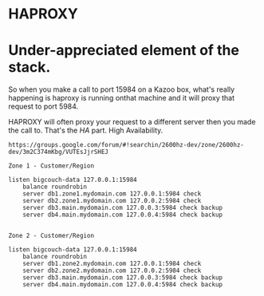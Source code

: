 # HAPROXY
# Under-appreciated element of the stack.

So when you make a call to port 15984 on a Kazoo box, what's really happening is haproxy is running onthat machine and it will proxy that request to port 5984.

HAPROXY will often proxy your request to a different server then you made the call to.  That's the *HA* part.  High Availability.


```
https://groups.google.com/forum/#!searchin/2600hz-dev/zone/2600hz-dev/3m2C374mKbg/VUTEsJjrSHEJ

Zone 1 - Customer/Region

listen bigcouch-data 127.0.0.1:15984 
    balance roundrobin 
    server db1.zone1.mydomain.com 127.0.0.1:5984 check 
    server db2.zone1.mydomain.com 127.0.0.2:5984 check 
    server db3.main.mydomain.com 127.0.0.3:5984 check backup 
    server db4.main.mydomain.com 127.0.0.4:5984 check backup 


Zone 2 - Customer/Region

listen bigcouch-data 127.0.0.1:15984
    balance roundrobin
    server db1.zone2.mydomain.com 127.0.0.1:5984 check
    server db2.zone2.mydomain.com 127.0.0.2:5984 check
    server db3.main.mydomain.com 127.0.0.3:5984 check backup
    server db4.main.mydomain.com 127.0.0.4:5984 check backup


```

